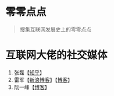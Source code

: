 # 零零点点

> 搜集互联网发展史上的零零点点

# 互联网大佬的社交媒体

1. 张磊【[知乎](https://www.zhihu.com/people/lei.zhang/answers)】
2. 雷军【[新浪博客](http://blog.sina.com.cn/s/articlelist_1259217865_0_1.html)】【[博客](http://leijun.blog.techweb.com.cn/)】
3. 阮一峰【[博客](http://www.ruanyifeng.com/home.html)】

